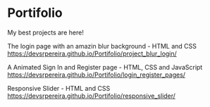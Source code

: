# Portifolio

My best projects are here!

The login page with an amazin blur background - </strong>HTML and CSS </strong> <br>
https://devsrpereira.github.io/Portifolio/project_blur_login/

A Animated Sign In and Register page - </strong>HTML, CSS and JavaScript </strong><br>
https://devsrpereira.github.io/Portifolio/login_register_pages/

Responsive Slider  - </strong>HTML and CSS </strong> <br> 
https://devsrpereira.github.io/Portifolio/responsive_slider/
